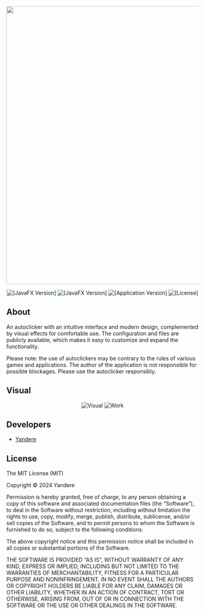 <p align="center">
 <img src="https://i.imgur.com/XLTantM.png" width="726" length="2000">
</p>

<p align="center">
 <img src="https://img.shields.io/badge/JavaFX-red" alt="[JavaFX Version]">
 <img src="https://img.shields.io/badge/Kotlin-blue" alt="[JavaFX Version]">
 <img src="https://img.shields.io/badge/AutoClicker-black" alt="[Application Version]">
 <img src="https://img.shields.io/badge/License-MIT-pink" alt="[License]">
</p>

## About

An autoclicker with an intuitive interface and modern design, complemented by visual effects for comfortable use. The configuration and files are publicly available, which makes it easy to customize and expand the functionality.

Please note: the use of autoclickers may be contrary to the rules of various games and applications. The author of the application is not responsible for possible blockages. Please use the autoclicker responsibly.

## Visual
<p align="center">
  <img src="https://github.com/user-attachments/assets/a1891d25-bc18-4ccd-8bd2-2cfa7226525b" alt="Visual">
  <img src="https://github.com/user-attachments/assets/7051d95d-d560-4f7f-a5d2-17888338a18a" alt="Work">
</p>


## Developers

- [Yandere](https://github.com/yangasai)

## License

The MIT License (MIT)

Copyright © 2024 Yandere


Permission is hereby granted, free of charge, to any person obtaining a copy
of this software and associated documentation files (the “Software”), to deal
in the Software without restriction, including without limitation the rights
to use, copy, modify, merge, publish, distribute, sublicense, and/or sell
copies of the Software, and to permit persons to whom the Software is
furnished to do so, subject to the following conditions:

The above copyright notice and this permission notice shall be included in
all copies or substantial portions of the Software.

THE SOFTWARE IS PROVIDED “AS IS”, WITHOUT WARRANTY OF ANY KIND, EXPRESS OR
IMPLIED, INCLUDING BUT NOT LIMITED TO THE WARRANTIES OF MERCHANTABILITY,
FITNESS FOR A PARTICULAR PURPOSE AND NONINFRINGEMENT. IN NO EVENT SHALL THE
AUTHORS OR COPYRIGHT HOLDERS BE LIABLE FOR ANY CLAIM, DAMAGES OR OTHER
LIABILITY, WHETHER IN AN ACTION OF CONTRACT, TORT OR OTHERWISE, ARISING FROM,
OUT OF OR IN CONNECTION WITH THE SOFTWARE OR THE USE OR OTHER DEALINGS IN
THE SOFTWARE.
